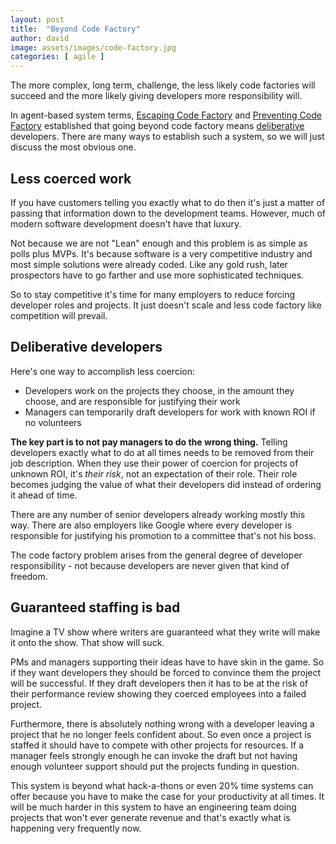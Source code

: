 ```yaml
---
layout: post
title:  "Beyond Code Factory"
author: david
image: assets/images/code-factory.jpg
categories: [ agile ]
---
```

The more complex, long term, challenge, the less likely code factories will succeed and the more likely giving 
developers more responsibility will.

In agent-based system terms, [Escaping Code Factory]({{site.baseurl}}/agile/2021/08/16/code-factory.html) and 
[Preventing Code Factory]({{site.baseurl}}/agile/2021/08/28/2-code-factory.html) established that going beyond code
factory means [deliberative](https://en.wikipedia.org/wiki/Deliberative_agent) developers. There are many ways to 
establish such a system, so we will just discuss the most obvious one.

## Less coerced work
If you have customers telling you exactly what to do then it's just a matter of passing that information down to the 
development teams. However, much of modern software development doesn't have that luxury.

Not because we are not "Lean" enough and this problem is as simple as polls plus MVPs. It's because software is
a very competitive industry and most simple solutions were already coded. Like any gold rush, later prospectors have
to go farther and use more sophisticated techniques.

So to stay competitive it's time for many employers to reduce forcing developer roles and projects. It just doesn't 
scale and less code factory like competition will prevail.

## Deliberative developers
Here's one way to accomplish less coercion:
* Developers work on the projects they choose, in the amount they choose, and are responsible for justifying their work
* Managers can temporarily draft developers for work with known ROI if no volunteers

**The key part is to not pay managers to do the wrong thing.** Telling developers exactly what to do at all times
needs to be removed from their job description. When they use their power of coercion for projects of unknown ROI,
it's _their risk_, not an expectation of their role. Their role becomes judging the value of what their developers did 
instead of ordering it ahead of time.

There are any number of senior developers already working mostly this way. There are also employers like Google where
every developer is responsible for justifying his promotion to a committee that's not his boss.

The code factory problem arises from the general degree of developer responsibility - not because developers are never 
given that kind of freedom.

## Guaranteed staffing is bad
Imagine a TV show where writers are guaranteed what they write will make it onto the show. That show will suck.

PMs and managers supporting their ideas have to have skin in the game. So if they want developers they should be 
forced to convince them the project will be successful. If they draft developers then it has to be at the risk
of their performance review showing they coerced employees into a failed project.

Furthermore, there is absolutely nothing wrong with a developer leaving a project that he no longer feels confident
about. So even once a project is staffed it should have to compete with other projects for resources. If a manager
feels strongly enough he can invoke the draft but not having enough volunteer support should put the projects 
funding in question.

This system is beyond what hack-a-thons or even 20% time systems can offer because you have to make the case for your 
productivity at all times. It will be much harder in this system to have an engineering team doing projects that won't 
ever generate revenue and that's exactly what is happening very frequently now.